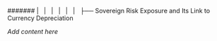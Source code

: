 ####### |   |   |   |   |   |   ├── Sovereign Risk Exposure and Its Link to Currency Depreciation

*Add content here*